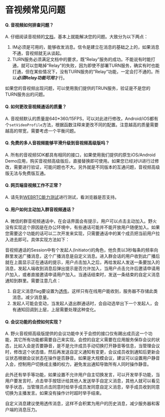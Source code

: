 # 音视频常见问题

#### Q. 音视频如何排查问题？
A. 仔细阅读音视频的[文档](../webrtc/README.md)，基本上就能解决您的问题。大致分为以下两点：
1. IM必须是可用的，能够收发消息。信令是建立在消息的基础之上的，如果消息不通，音视频就无从谈起。
2. TURN服务必须满足文档中的要求，既“Relay”服务的成功。不能说有时能打通，就可以忽略掉“Relay”的失败，因为即使不部署TURN服务，确实有时也能打通，但在某些情况下，没有TURN服务的”Relay“功能，一定会打不通的。所以***必须Relay功能可用***才行。

如果您的音视频出现问题，可以使用我们提供的TRUN服务，验证是不是您的TURN服务出的问题。

#### Q. 如何更改音视频通话的质量？
A. 音视频默认的质量是640*360/15FPS，可以对此进行修改，Android/iOS都有个```setVideoProfile```方法，根据函数注释来更改不同的配置。注意越高的质量需要越高的带宽，需要考虑一个平衡问题。

#### Q. 免费的多人音视频能够平滑升级到音视频高级版吗？
A. 所有的音视频SDK都具有相同的接口，如果使用我们提供的原生iOS/Android Demo应用，购买音视频高级版后，直接替换即可使用。如果您已经对UI进行过修改，需要进行验证，可能问题也不大。另外就是不同版本的互通问题，音视频高级版无法与免费版互通。

#### Q. 网页端音视频工作不正常？
A. 请先到[WEBRTC能力测试](https://docs.wildfirechat.cn/webrtc/abilitytest/)进行测试，看浏览器是否支持。

#### Q. 用户如何主动加入群音视频通话？
A. 微信的群音视频通话中，在会话界面会有提示，用户可以点击主动加入。野火没有实现这个原因是在办公环境中，有些通话可能并不能开放用户随便加入。如果您需要这个功能的话可以二次开发来实现，只需要通话中的某个成员把当前用户拉入进去即可。具体实现方法如下：

音视频通话的Session中有个发起人(Initiator)的角色，他负责以3秒每条的频率向群里发送广播消息，这个广播消息是自定义消息。进入群会话的用户收到此广播后就在上面显示正在通话的提示，用户点击加入之后，再给发起人发送一条要加入的消息，发起人端收到消息后弹出提示是否允许加入，当用户点击允许后邀请申请用户加入，或者直接邀请申请用户加入。当通话结束时，发送一条结束的自定义消息通知到群里。需要注意几点：
1. 自定义消息flag要设置为[透传](../base_knowledge/message_content.md#消息类型)。这样只有在线用户能收到，服务器不存储此类消息。减少消息量。
2. 发起人可能会变动，当发起人退出群通话时，会自动选举出下一个发起人，会有通知回调到上层，上层需要处理这种变化。

#### Q. 会议功能的会控如何实现？
A. 野火音视频高级版提供的会议功能中关于会控的接口仅有踢出成员这一个功能，其它所有功能都需要自己来实现。会控的自定义需要在应用服务保存会议的状态，比如入会是否要静音，是不是允许成员手动切换打开静音等信息，当管理会议时，修改这个状态值，然后再发送自定义通知有变更，会议成员收到通知后更新会议状态根据会议状态在操作是否静音。如果是大规模会议，建议可以设置用户静音入会，控制用户切换成主播的权力，避免发出通知导致所有人同时操作静音。

此外还有举手等功能，如果设置不允许用户自主切换发言，可以开发举手功能，当用户要发言时，点击举手按钮计给其他人发送举手自定义消息，其他人就可以看见举手状态，当管理员点击同意时给举手成员发同意自定义消息，举手成员收到同意切换为主播发言。如果没有操作计时超时举手结束。

自定义消息建议使用透传消息，这样不会积累为用户的历史消息，减少服务器和客户端的消息压力。
